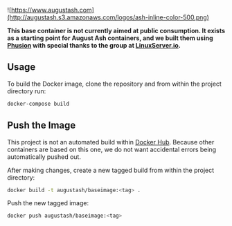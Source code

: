 ![https://www.augustash.com](http://augustash.s3.amazonaws.com/logos/ash-inline-color-500.png)

**This base container is not currently aimed at public consumption. It exists as a starting point for August Ash containers, and we built them using [Phusion](http://phusion.github.io/baseimage-docker/) with special thanks to the group at [LinuxServer.io](http://linuxserver.io/).**

## Usage

To build the Docker image, clone the repository and from within the project directory run:

```bash
docker-compose build
```

## Push the Image

This project is not an automated build within [Docker Hub](https://hub.docker.com). Because other containers are based on this one, we do not want accidental errors being automatically pushed out.

After making changes, create a new tagged build from within the project directory:

```bash
docker build -t augustash/baseimage:<tag> .
```

Push the new tagged image:

```bash
docker push augustash/baseimage:<tag>
```
